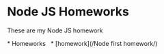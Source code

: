 # Node JS Homeworks

These are my Node JS homework

* Homeworks
  * [homework](/Node first homework/)